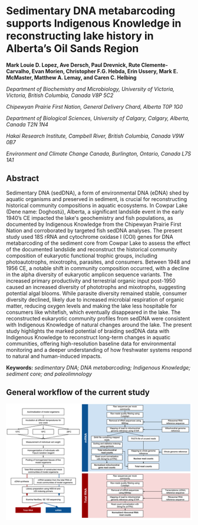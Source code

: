 # Sedimentary DNA metabarcoding supports Indigenous Knowledge in reconstructing lake history in Alberta’s Oil Sands Region

<b> Mark Louie D. Lopez, Ave Dersch, Paul Drevnick, Rute Clemente-Carvalho, Evan Morien, Christopher F.G. Hebda, Erin Ussery, Mark E. McMaster, Matthew A. Lemay, and Caren C. Helbing </b>

<i>
Department of Biochemistry and Microbiology, University of Victoria, Victoria, British Columbia, Canada V8P 5C2
  
Chipewyan Prairie First Nation, General Delivery Chard, Alberta T0P 1G0

Department of Biological Sciences, University of Calgary, Calgary, Alberta, Canada T2N 1N4

Hakai Research Institute, Campbell River, British Columbia, Canada V9W 0B7

Environment and Climate Change Canada, Burlington, Ontario, Canada L7S 1A1

</i>

## Abstract

Sedimentary DNA (sedDNA), a form of environmental DNA (eDNA) shed by aquatic organisms and preserved in sediment, is crucial for reconstructing historical community compositions in aquatic ecosystems. In Cowpar Lake (Dene name: Doghostú), Alberta, a significant landslide event in the early 1940’s CE impacted the lake's geochemistry and fish populations, as documented by Indigenous Knowledge from the Chipewyan Prairie First Nation and corroborated by targeted fish sedDNA analyses. The present study used 18S rRNA and cytochrome oxidase I (COI) genes for DNA metabarcoding of the sediment core from Cowpar Lake to assess the effect of the documented landslide and reconstruct the historical community composition of eukaryotic functional trophic groups, including photoautotrophs, mixotrophs, parasites, and consumers. Between 1948 and 1956 CE, a notable shift in community composition occurred, with a decline in the alpha diversity of eukaryotic amplicon sequence variants. The increased primary productivity and terrestrial organic input post-1950 caused an increased diversity of phototrophs and mixotrophs, suggesting potential algal blooms. While parasite diversity remained stable, consumer diversity declined, likely due to increased microbial respiration of organic matter, reducing oxygen levels and making the lake less hospitable for consumers like whitefish, which eventually disappeared in the lake. The reconstructed eukaryotic community profiles from sedDNA were consistent with Indigenous Knowledge of natural changes around the lake. The present study highlights the marked potential of braiding sedDNA data with Indigenous Knowledge to reconstruct long-term changes in aquatic communities, offering high-resolution baseline data for environmental monitoring and a deeper understanding of how freshwater systems respond to natural and human-induced impacts.

<b>Keywords:</b> <i> sedimentary DNA; DNA metabarcoding; Indigenous Knowledge; sediment core; and paleolimnology </i>

## General workflow of the current study

<p align="center">
<img src="https://github.com/mldlopez/Allometric-scaling-of-RNA-abundance-from-genes-to-communities/blob/master/workflow.png" width="800">
</p>
